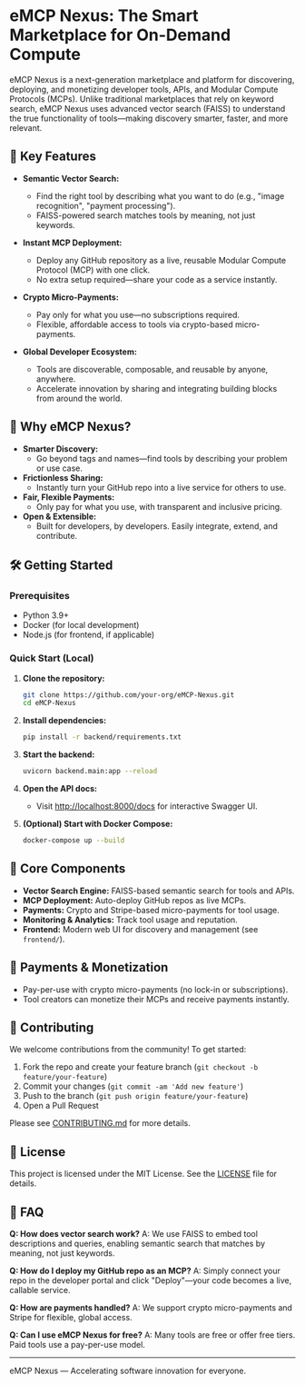 # eMCP Nexus: The Smart Marketplace for On-Demand Compute

eMCP Nexus is a next-generation marketplace and platform for discovering, deploying, and monetizing developer tools, APIs, and Modular Compute Protocols (MCPs). Unlike traditional marketplaces that rely on keyword search, eMCP Nexus uses advanced vector search (FAISS) to understand the true functionality of tools—making discovery smarter, faster, and more relevant.

## 🚀 Key Features

- **Semantic Vector Search:**
	- Find the right tool by describing what you want to do (e.g., "image recognition", "payment processing").
	- FAISS-powered search matches tools by meaning, not just keywords.

- **Instant MCP Deployment:**
	- Deploy any GitHub repository as a live, reusable Modular Compute Protocol (MCP) with one click.
	- No extra setup required—share your code as a service instantly.

- **Crypto Micro-Payments:**
	- Pay only for what you use—no subscriptions required.
	- Flexible, affordable access to tools via crypto-based micro-payments.

- **Global Developer Ecosystem:**
	- Tools are discoverable, composable, and reusable by anyone, anywhere.
	- Accelerate innovation by sharing and integrating building blocks from around the world.

## 🌟 Why eMCP Nexus?

- **Smarter Discovery:**
	- Go beyond tags and names—find tools by describing your problem or use case.
- **Frictionless Sharing:**
	- Instantly turn your GitHub repo into a live service for others to use.
- **Fair, Flexible Payments:**
	- Only pay for what you use, with transparent and inclusive pricing.
- **Open & Extensible:**
	- Built for developers, by developers. Easily integrate, extend, and contribute.

## 🛠️ Getting Started

### Prerequisites
- Python 3.9+
- Docker (for local development)
- Node.js (for frontend, if applicable)

### Quick Start (Local)

1. **Clone the repository:**
	 ```sh
	 git clone https://github.com/your-org/eMCP-Nexus.git
	 cd eMCP-Nexus
	 ```
2. **Install dependencies:**
	 ```sh
	 pip install -r backend/requirements.txt
	 ```
3. **Start the backend:**
	 ```sh
	 uvicorn backend.main:app --reload
	 ```
4. **Open the API docs:**
	 - Visit [http://localhost:8000/docs](http://localhost:8000/docs) for interactive Swagger UI.

5. **(Optional) Start with Docker Compose:**
	 ```sh
	 docker-compose up --build
	 ```

## 🧩 Core Components

- **Vector Search Engine:** FAISS-based semantic search for tools and APIs.
- **MCP Deployment:** Auto-deploy GitHub repos as live MCPs.
- **Payments:** Crypto and Stripe-based micro-payments for tool usage.
- **Monitoring & Analytics:** Track tool usage and reputation.
- **Frontend:** Modern web UI for discovery and management (see `frontend/`).

## 💸 Payments & Monetization

- Pay-per-use with crypto micro-payments (no lock-in or subscriptions).
- Tool creators can monetize their MCPs and receive payments instantly.

## 🤝 Contributing

We welcome contributions from the community! To get started:

1. Fork the repo and create your feature branch (`git checkout -b feature/your-feature`)
2. Commit your changes (`git commit -am 'Add new feature'`)
3. Push to the branch (`git push origin feature/your-feature`)
4. Open a Pull Request

Please see [CONTRIBUTING.md](CONTRIBUTING.md) for more details.

## 📄 License

This project is licensed under the MIT License. See the [LICENSE](LICENSE) file for details.

## 🙋 FAQ

**Q: How does vector search work?**
A: We use FAISS to embed tool descriptions and queries, enabling semantic search that matches by meaning, not just keywords.

**Q: How do I deploy my GitHub repo as an MCP?**
A: Simply connect your repo in the developer portal and click "Deploy"—your code becomes a live, callable service.

**Q: How are payments handled?**
A: We support crypto micro-payments and Stripe for flexible, global access.

**Q: Can I use eMCP Nexus for free?**
A: Many tools are free or offer free tiers. Paid tools use a pay-per-use model.

-----------------------------------------------------------------------------------------------------------------------------

eMCP Nexus — Accelerating software innovation for everyone.
